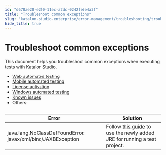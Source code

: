 ```yaml
---
id: "d670ae20-e2f0-11ec-a2dc-0242fe3e4a3f"
title: "Troubleshoot common exceptions"
slug: "katalon-studio-enterprise/error-management/troubleshooting/troubleshoot-common-exceptions"
hide_title: true
---
```


# <a id="id" class="anchor_top_offset"/><a id="ariaid-title1" class="anchor_top_offset"/>Troubleshoot common exceptions

<p xmlns="http://www.w3.org/1999/xhtml" className="p">This document helps you troubleshoot common exceptions when   executing tests with Katalon Studio.</p> 
<ul xmlns="http://www.w3.org/1999/xhtml" className="ul"><li className="li">     <a className="xref" href="/docs/legacy/katalon-studio-enterprise/error-management/troubleshooting/troubleshoot-web-automated-testing/troubleshoot-web-test-execution-exceptions-overview">Web       automated testing</a>   </li><li className="li">     <a className="xref" href="/docs/legacy/katalon-studio-enterprise/error-management/troubleshooting/troubleshoot-mobile-automated-testing/troubleshooting-automated-mobile-testing-overview">Mobile       automated testing</a>   </li><li className="li">     <a className="xref" href="/docs/legacy/products-and-licenses/katalon-studio-enterprise-and-runtime-engine-licenses/troubleshoot/troubleshooting-activation-problem/troubleshoot-activation-problems-oveview">License       activation</a>   </li><li className="li">     <a className="xref" href="/docs/legacy/katalon-studio-enterprise/error-management/troubleshooting/troubleshoot-windows-automated-testing/troubleshoot-windows-automated-testing-overview">Windows       automated testing</a>   </li><li className="li">     <a className="xref" href="/docs/legacy/katalon-studio-enterprise/error-management/troubleshooting/known-issues-and-limitations">Known       issues</a>   </li><li className="li">Others:</li></ul> 
<table xmlns="http://www.w3.org/1999/xhtml" className="table"><caption /><thead className="thead"><tr className><th className="entry anchor_top_offset" id="id__entry__1">Error</th><th className="entry anchor_top_offset" id="id__entry__2">Solution</th></tr></thead><tbody className="tbody"><tr className><td className="entry" headers="id__entry__1 id__entry__2 ">java.lang.NoClassDefFoundError:         javax/xml/bind/JAXBException</td><td className="entry" headers="id__entry__1 id__entry__2 ">Follow <a className="xref" href="/docs/legacy/katalon-studio-enterprise/create-tests-and-projects/set-a-new-default-jre-for-test-projects#id_2">this           guide</a> to use the newly added JRE for running a test         project.</td></tr></tbody></table> 
